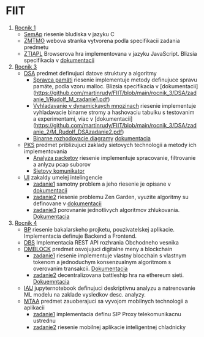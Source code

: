 # FIIT

1. [Rocnik 1](https://github.com/martinrudy/FIIT/tree/main/rocnik_1) 
   - [SemAp](https://github.com/martinrudy/FIIT/tree/main/rocnik_1/SemAp) riesenie bludiska v jazyku C
   - [ZMTMO](https://github.com/martinrudy/FIIT/tree/main/rocnik_1/ZMTMO/RudolfM_Final) webova stranka vytvorena podla specifikacii zadania predmetu
   - [ZTIAPL](https://github.com/martinrudy/FIIT/tree/main/rocnik_1/ZTIAP/RudolfM_Final) Browserova hra implementovana v jazyku JavaScript. Blizsia specifikacia v [dokumentacii](https://github.com/martinrudy/FIIT/blob/main/rocnik_1/ZTIAP/RudolfM_Final/RudolfM_bod2.pdf)
2. [Rocnik 3](https://github.com/martinrudy/FIIT/tree/main/rocnik_3)
   - [DSA](https://github.com/martinrudy/FIIT/tree/main/rocnik_3/DSA) predmet definujuci datove struktury a algoritmy
     - [Spravca pamäti](https://github.com/martinrudy/FIIT/tree/main/rocnik_3/DSA/zadanie_1) riesenie implementuje metody definujuce spravu pamäte, podla vzoru malloc. Blizsia specifikacia v [dokumentacii] (https://github.com/martinrudy/FIIT/blob/main/rocnik_3/DSA/zadanie_1/Rudolf_M_zadanie1.pdf)
     - [Vyhladavanie v dynamickaych mnozinach](https://github.com/martinrudy/FIIT/tree/main/rocnik_3/DSA/zadanie_2) riesenie implementuje vyhladavacie binarne stromy a hashovaciu tabulku s testovanim a experimentami, viac v [dokumentacii] (https://github.com/martinrudy/FIIT/blob/main/rocnik_3/DSA/zadanie_2/M_Rudolf_DSAzadanie2.pdf)
     - [Binarne rozhodovacie diagramy](https://github.com/martinrudy/FIIT/tree/main/rocnik_3/DSA/zadanie_2) [dokumentacia](https://github.com/martinrudy/FIIT/blob/main/rocnik_3/DSA/zadanie_3/Zadanie3_MartinR.pdf)
   - [PKS](https://github.com/martinrudy/FIIT/tree/main/rocnik_3/PKS) predmet priblizujuci zaklady sietovych technologii a metody ich implementovania 
     - [Analyza packetov](https://github.com/martinrudy/FIIT/tree/main/rocnik_3/PKS/zadanie%201) riesenie implementuje spracovanie, filtrovanie a anlyzu pcap suborov
     - [Sietovy komunikator](https://github.com/martinrudy/FIIT/tree/main/rocnik_3/PKS/zadanie2)
   - [UI](https://github.com/martinrudy/FIIT/tree/main/rocnik_3/UI) zakaldy umelej intelingencie
     - [zadanie1](https://github.com/martinrudy/FIIT/tree/main/rocnik_3/UI/zadanie2_UI_M_Rudolf) samotny problem a jeho riesenie je opisane v [dokumentacii](https://github.com/martinrudy/FIIT/blob/main/rocnik_3/UI/zadanie2_UI_M_Rudolf/Zadanie2_dokument%C3%A1cia_M_Rudolf.pdf)
     - [zadanie2](https://github.com/martinrudy/FIIT/tree/main/rocnik_3/UI/M_Rudolf_zadanie3) riesenie problemu Zen Garden, vyuzite algoritmy su definovane v [dokumentacii](https://github.com/martinrudy/FIIT/blob/main/rocnik_3/UI/M_Rudolf_zadanie3/Dokumenta%CC%81ciaUI_3.pdf)
     - [zadanie3](https://github.com/martinrudy/FIIT/blob/main/rocnik_3/UI/M_Rudolf_zadanie%204/Zadanie4_UI.pdf) porovnanie jednotlivych algoritmov zhlukovania. [Dokumentacia](https://github.com/martinrudy/FIIT/blob/main/rocnik_3/UI/M_Rudolf_zadanie%204/Zadanie4_UI.pdf)
3. [Rocnik 4](https://github.com/martinrudy/FIIT/tree/main/rocnik_4)
   - [BP](https://github.com/martinrudy/FIIT/tree/main/rocnik_4/BP) riesenie bakalarskeho projketu, pouzivatelskej aplikacie. Implementacia definuje Backend a Frontend.
   - [DBS](https://github.com/martinrudy/FIIT/tree/main/rocnik_4/DBS) Implementacia REST API rozhrania Obchodneho vesnika
   - [DMBLOCK](https://github.com/martinrudy/FIIT/tree/main/rocnik_4/DMBLOCK) predmet osvojujuci digitalne meny a blockchain
     - [zadanie1](https://github.com/martinrudy/FIIT/tree/main/rocnik_4/DMBLOCK/Zadanie_1) riesenie implementuje vlastny blocchain s vlastnym tokenom a jednoduchym konsenzualnym algoritmom s overovanim transakcii. [Dokumentacia](https://github.com/martinrudy/FIIT/blob/main/rocnik_4/DMBLOCK/Zadanie_1/Zadanie1_M_Rudolf.pdf)
     - [zadanie2](https://github.com/martinrudy/FIIT/tree/main/rocnik_4/DMBLOCK/zadanie_2) decentralizovana battleship hra na ethereum sieti. [Dokuemntacia](https://github.com/martinrudy/FIIT/blob/main/rocnik_4/DMBLOCK/zadanie_2/Zadanie_2/Zadanie_2_Rudolf_M.pdf)
   - [IAU](https://github.com/martinrudy/FIIT/tree/main/rocnik_4/IAU/Project) jupyternotebook definujuci deskriptivnu analyzu a natrenovanie ML modelu na zaklade vysledkov desc. analyzy.
   - [MTAA](https://github.com/martinrudy/FIIT/tree/main/rocnik_4/MTAA) predmet zauoberajuci sa vyvojom mobilnych technologii a aplikacii
     - [zadanie1](https://github.com/martinrudy/FIIT/tree/main/rocnik_4/MTAA/Zadanie_1/Zadanie1_M_Rudolf) implementacia definu SIP Proxy telekomunikacnu ustrednu
     - [zadanie2](https://github.com/martinrudy/FIIT/tree/main/rocnik_4/MTAA/Zadanie_2) riesenie mobilnej aplikacie inteligentnej chladnicky
